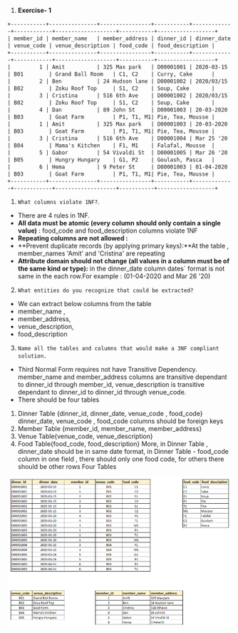 1. **Exercise- 1**

```
+-----------+---------------+----------------+-----------+-------------+------------+-------------------+-----------+------------------+
| member_id | member_name   | member_address | dinner_id | dinner_date | venue_code | venue_description | food_code | food_description |
+-----------+---------------+----------------+-----------+-------------+------------+-------------------+-----------+------------------+
|         1 | Amit          | 325 Max park   | D00001001 | 2020-03-15  | B01        | Grand Ball Room   | C1, C2    | Curry, Cake      |
|         2 | Ben           | 24 Hudson lane | D00001002 | 2020/03/15  | B02        | Zoku Roof Top     | S1, C2    | Soup, Cake       |
|         3 | Cristina      | 516 6th Ave    | D00001002 | 2020/03/15  | B02        | Zoku Roof Top     | S1, C2    | Soup, Cake       |
|         4 | Dan           | 89 John St     | D00001003 | 20-03-2020  | B03        | Goat Farm         | P1, T1, M1| Pie, Tea, Mousse |
|         1 | Amit          | 325 Max park   | D00001003 | 20-03-2020  | B03        | Goat Farm         | P1, T1, M1| Pie, Tea, Mousse |
|         3 | Cristina      | 516 6th Ave    | D00001004 | Mar 25 '20  | B04        | Mama's Kitchen    | F1, M1    | Falafal, Mousse  |
|         5 | Gabor         | 54 Vivaldi St  | D00001005 | Mar 26 '20  | B05        | Hungry Hungary    | G1, P2    | Goulash, Pasca   |
|         6 | Hema          | 9 Peter St     | D00001003 | 01-04-2020  | B03        | Goat Farm         | P1, T1, M1| Pie, Tea, Mousse |
+-----------+---------------+----------------+-----------+-------------+------------+-------------------+-----------+------------------+
```
1. `What columns violate 1NF?`.
* There are 4 rules in 1NF.
* **All data must be atomic (every column should only contain a single value)** : food_code and food_description columns violate 1NF
* **Repeating columns are not allowed :** 
* **Prevent duplicate records (by applying primary keys):**At the table , member_names 'Amit' and 'Cristina' are repeating
* **Attribute domain should not change (all values in a column must be of the same kind or type):** in the dinner_date column dates` format is not same in the each row.For example : (01-04-2020 and Mar 26 '20)
2. `What entities do you recognize that could be extracted?`
* We can extract below columns from the table
* member_name , 
* member_address, 
* venue_description, 
* food_description

3. `Name all the tables and columns that would make a 3NF compliant solution.`
* Third Normal Form requires not have Transitive Dependency.
member_name and member_address columns are transitive dependant to dinner_id through member_id, venue_description is transitive dependant to dinner_id to dinner_id through venue_code.
*  There should be four tables
 1. Dinner Table {dinner_id, dinner_date, venue_code , food_code} dinner_date, venue_code , food_code columns should be foreign keys
 2. Member Table {member_id, member_name, member_address}
 3. Venue Table{venue_code, venue_description}
 4. Food Table{food_code, food_description}
 More, in Dinner Table , dinner_date should be in same date format, in Dinner Table - food_code column in one field , there should only one food code, for others there should be other rows
Four Tables 
<img src="table_design.png"/>
